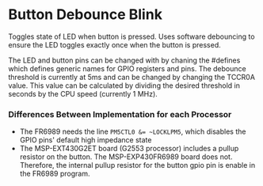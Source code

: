 # Button Debounce Blink
Toggles state of LED when button is pressed. Uses software debouncing to ensure the LED toggles exactly once when the button is pressed.

The LED and button pins can be changed with by chaning the #defines which defines generic names for GPIO registers and pins. The debounce threshold is currently at 5ms and can be changed by changing the TCCR0A value. This value can be calculated by dividing the desired threshold in seconds by the CPU speed (currently 1 MHz).

### Differences Between Implementation for each Processor
- The FR6989 needs the line `PM5CTL0 &= ~LOCKLPM5`, which disables the GPIO pins' default high impedance state
- The MSP-EXT430G2ET board (G2553 processor) includes a pullup resistor on the button. The MSP-EXP430FR6989 board does not. Therefore, the internal pullup resistor for the button gpio pin is enable in the FR6989 program.
